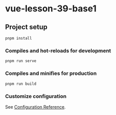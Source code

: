 # vue-lesson-39-base1

## Project setup
```
pnpm install
```

### Compiles and hot-reloads for development
```
pnpm run serve
```

### Compiles and minifies for production
```
pnpm run build
```

### Customize configuration
See [Configuration Reference](https://cli.vuejs.org/config/).
